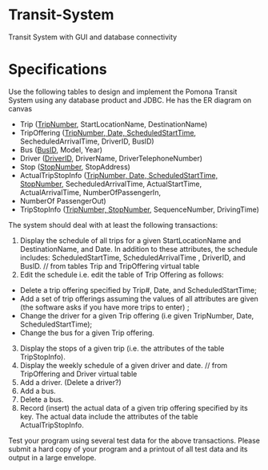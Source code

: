 # Transit-System
Transit System with GUI and database connectivity

# Specifications
Use the following tables to design and implement the Pomona Transit System using any
database product and JDBC. He has the ER diagram on canvas

- Trip (<ins>TripNumber</ins>, StartLocationName, DestinationName)
- TripOffering (<ins>TripNumber, Date, ScheduledStartTime</ins>, SecheduledArrivalTime, DriverID, BusID)
- Bus (<ins>BusID</ins>, Model, Year)
- Driver (<ins>DriverID</ins>, DriverName, DriverTelephoneNumber)
- Stop (<ins>StopNumber</ins>, StopAddress)
- ActualTripStopInfo (<ins>TripNumber, Date, ScheduledStartTime, StopNumber</ins>, SecheduledArrivalTime, ActualStartTime, ActualArrivalTime, NumberOfPassengerIn,
-  NumberOf PassengerOut)
-  TripStopInfo (<ins>TripNumber, StopNumber</ins>, SequenceNumber, DrivingTime)

The system should deal with at least the following transactions:
1. Display the schedule of all trips for a given StartLocationName and DestinationName, and Date. In addition to these attributes, the schedule includes: ScheduledStartTime, ScheduledArrivalTime , DriverID, and BusID. // from tables Trip and TripOffering virtual table
2. Edit the schedule i.e. edit the table of Trip Offering as follows:
- Delete a trip offering specified by Trip#, Date, and ScheduledStartTime;
- Add a set of trip offerings assuming the values of all attributes are given (the software asks if you have more trips to enter) ;
- Change the driver for a given Trip offering (i.e given TripNumber, Date, ScheduledStartTime);
- Change the bus for a given Trip offering.
3. Display the stops of a given trip (i.e. the attributes of the table TripStopInfo).
4. Display the weekly schedule of a given driver and date. // from TripOffering and Driver virtual table
5. Add a driver. (Delete a driver?)
6. Add a bus.
7. Delete a bus.
8. Record (insert) the actual data of a given trip offering specified by its key. The actual data include the attributes of the table ActualTripStopInfo.

Test your program using several test data for the above transactions.
Please submit a hard copy of your program and a printout of all test data and its output in a large envelope. 

